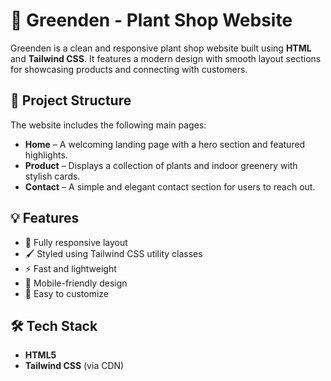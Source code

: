# 🌿 Greenden - Plant Shop Website

Greenden is a clean and responsive plant shop website built using **HTML** and **Tailwind CSS**. It features a modern design with smooth layout sections for showcasing products and connecting with customers.

## 📁 Project Structure

The website includes the following main pages:

- **Home** – A welcoming landing page with a hero section and featured highlights.
- **Product** – Displays a collection of plants and indoor greenery with stylish cards.
- **Contact** – A simple and elegant contact section for users to reach out.

## 💡 Features

- 🌱 Fully responsive layout
- 🖌️ Styled using Tailwind CSS utility classes
- ⚡ Fast and lightweight
- 📱 Mobile-friendly design
- 🧩 Easy to customize

## 🛠️ Tech Stack

- **HTML5**
- **Tailwind CSS** (via CDN)
